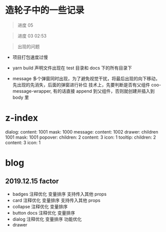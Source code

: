 # 造轮子中的一些记录

> 进度 05

> 进度 03 02:53

> 出现的问题

- 项目打包速度过慢
- yarn build 声明文件出现在 test 目录和 docs 下的所有目录下

- message
  多个弹窗同时出现，为了避免视觉干扰，将最后出现的向下移动，先出现的先消失，后面的弹窗进行补位
  技术上，先要判断是否有父组件 coo-message-wrapper, 有的话直接 append 到父组件，否则就创建并插入到 body 里

# z-index

dialog: content: 1001 mask: 1000
message: content: 1002
drawer: children 1001 mask: 1001
popover: children: 2 content: 3 icon: 1
tooltip: children: 2 content: 3 icon: 1

# blog

## 2019.12.15 factor

- badges 注释优化 变量排序 支持传入其他 props
- card 注释优化 变量排序 支持传入其他 props
- collapse 注释优化 变量排序
- button docs 注释优化 变量排序
- dialog 注释优化 变量排序 功能优化
- drawer
